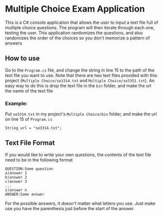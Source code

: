 # Multiple Choice Exam Application
This is a C# console application that allows the user to input a text file full of multiple choice questions. The program will then iterate through each one, testing the user. This application randomizes the questions, and also randomizes the order of the choices so you don't memorize a pattern of answers

## How to use
Go to the ```Program.cs``` file, and change the string in line 15 to the path of the text file you want to use. Note that there are two text files provided with this project (```Multiple Choice/se3314.txt``` and ```Multiple Choice/se3351.txt```). An easy way to do this is drop the text file in the ```bin``` folder, and make the url the name of the text file 

### Example:
Put ```se3314.txt``` in my project's ```Multiple Choice/bin``` folder, and make the url on line 15 of ```Program.cs```

```
String url = "se3314.txt";
```

## Text File Format
If you would like to write your own questions, the contents of the text file need to be in the following format

```
QUESTION:Some question
a)answer 1
b)answer 2
c)answer 3
...
z)answer n
ANSWER:Some answer
```

For the possible answers, it doesn't matter what letters you use. Just make use you have the parenthesis just before the start of the answer.

